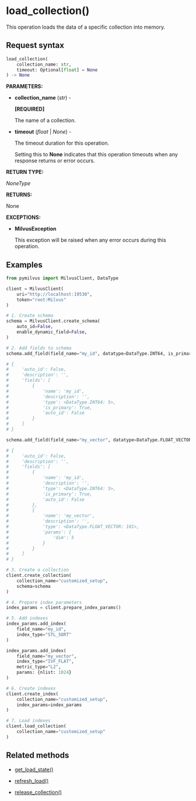 # load_collection()

This operation loads the data of a specific collection into memory.

## Request syntax

```python
load_collection(
    collection_name: str, 
    timeout: Optional[float] = None
) -> None
```

__PARAMETERS:__

- __collection_name__ (_str_) -

    __[REQUIRED]__

    The name of a collection.

- __timeout__ (_float_ | _None_) -

    The timeout duration for this operation. 

    Setting this to __None__ indicates that this operation timeouts when any response returns or error occurs.

__RETURN TYPE:__

_NoneType_

__RETURNS:__

None

__EXCEPTIONS:__

- __MilvusException__

    This exception will be raised when any error occurs during this operation.

## Examples

```python
from pymilvus import MilvusClient, DataType

client = MilvusClient(
    uri="http://localhost:19530",
    token="root:Milvus"
)

# 1. Create schema
schema = MilvusClient.create_schema(
    auto_id=False,
    enable_dynamic_field=False,
)

# 2. Add fields to schema
schema.add_field(field_name="my_id", datatype=DataType.INT64, is_primary=True)

# {
#     'auto_id': False, 
#     'description': '', 
#     'fields': [
#         {
#             'name': 'my_id', 
#             'description': '', 
#             'type': <DataType.INT64: 5>, 
#             'is_primary': True, 
#             'auto_id': False
#         }
#     ]
# }

schema.add_field(field_name="my_vector", datatype=DataType.FLOAT_VECTOR, dim=5)

# {
#     'auto_id': False, 
#     'description': '', 
#     'fields': [
#         {
#             'name': 'my_id', 
#             'description': '', 
#             'type': <DataType.INT64: 5>, 
#             'is_primary': True, 
#             'auto_id': False
#         }, 
#         {
#             'name': 'my_vector', 
#             'description': '', 
#             'type': <DataType.FLOAT_VECTOR: 101>, 
#             'params': {
#                 'dim': 5
#             }
#         }        
#     ]
# }

# 3. Create a collection
client.create_collection(
    collection_name="customized_setup",
    schema=schema
)

# 4. Prepare index parameters
index_params = client.prepare_index_params()

# 5. Add indexes
index_params.add_index(
    field_name="my_id",
    index_type="STL_SORT"
)

index_params.add_index(
    field_name="my_vector", 
    index_type="IVF_FLAT",
    metric_type="L2",
    params: {nlist: 1024}
)

# 6. Create indexes
client.create_index(
    collection_name="customized_setup",
    index_params=index_params
)

# 7. Load indexes
client.load_collection(
    collection_name="customized_setup"
)
```

## Related methods

- [get_load_state()](./get_load_state.md)

- [refresh_load()](./refresh_load.md)

- [release_collection()](./release_collection.md)


